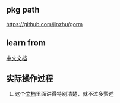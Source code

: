## pkg path
https://github.com/jinzhu/gorm

## learn from
[中文文档](http://gorm.book.jasperxu.com/)

## 实际操作过程
1. 这个[文档](http://gorm.book.jasperxu.com/)里面讲得特别清楚，就不过多赘述